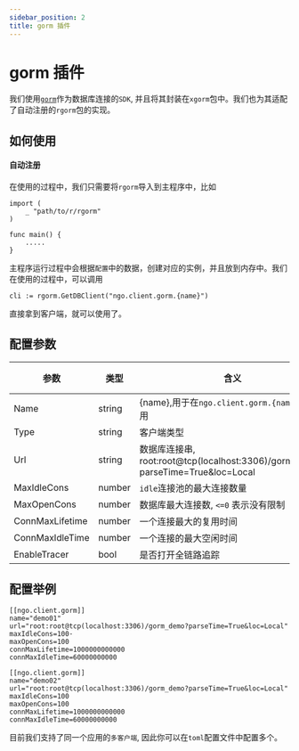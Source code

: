 ```yaml
---
sidebar_position: 2
title: gorm 插件
---
```


# gorm 插件
我们使用[`gorm`](https://github.com/go-gorm/gorm)作为数据库连接的`SDK`, 并且将其封装在`xgorm`包中。我们也为其适配了自动注册的`rgorm`包的实现。

## 如何使用
#### 自动注册
在使用的过程中，我们只需要将`rgorm`导入到主程序中，比如
```
import (
    _ "path/to/r/rgorm"
)

func main() {
    .....
}
```
主程序运行过程中会根据`配置`中的数据，创建对应的实例，并且放到内存中。我们在使用的过程中，可以调用
```
cli := rgorm.GetDBClient("ngo.client.gorm.{name}")
```
直接拿到客户端，就可以使用了。

## 配置参数
|参数|类型|含义|默认值|
|----|----|----|----|
|Name|string|{name},用于在`ngo.client.gorm.{name}`中使用||
|Type|string|客户端类型|`mysql`|
|Url|string|数据库连接串, root:root@tcp(localhost:3306)/gorm_demo?parseTime=True&loc=Local||
|MaxIdleCons|number|`idle`连接池的最大连接数量||
|MaxOpenCons|number|数据库最大连接数, `<=0` 表示没有限制|`0`|
|ConnMaxLifetime|number|一个连接最大的复用时间||
|ConnMaxIdleTime|number|一个连接的最大空闲时间||
|EnableTracer|bool|是否打开全链路追踪|`false`|

## 配置举例
```
[[ngo.client.gorm]]
name="demo01"
url="root:root@tcp(localhost:3306)/gorm_demo?parseTime=True&loc=Local"
maxIdleCons=100·
maxOpenCons=100
connMaxLifetime=1000000000000
connMaxIdleTime=60000000000

[[ngo.client.gorm]]
name="demo02"
url="root:root@tcp(localhost:3306)/gorm_demo?parseTime=True&loc=Local"
maxIdleCons=100
maxOpenCons=100
connMaxLifetime=1000000000000
connMaxIdleTime=60000000000
```
目前我们支持了同一个应用的`多客户端`, 因此你可以在`toml`配置文件中配置多个。